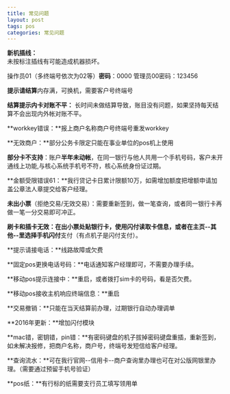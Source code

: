 ```yaml
---
title: 常见问题
layout: post
tags: pos
categories: 常见问题
---
```

**新机插线：**  
未按标注插线有可能造成机器损坏。

操作员01（多终端号依次为02等）**密码**：0000 管理员00密码：123456

**提示请结算**内存满，可换机，需要客户号终端号

**结算提示内卡对账不平：**  长时间未做结算导致，账目没有问题，如果坚持每天结算不会出现内外帐对账不平。

**workkey错误：**报上商户名称商户号终端号重发workkey

**无效商户：**部分公务卡限定只能在事业单位的pos机上使用

**部分卡不支持**：账户**半年未动帐**，在同一银行与他人共用一个手机号码，客户未开通线上功能,与核心系统手机号不符，核心系统身份证过期。

**金额受限错误61：**我行贷记卡日累计限额10万，如需增加额度把增额申请加盖公章法人章提交给客户经理。

**未出小票**（拒绝交易/无效交易）：需要重新签到，做一笔查询，或者同一银行卡再做一笔一分交易即可冲正。

**刷卡和插卡无效：**在出小票处贴银行卡，使用闪付读取卡信息，或者在主页--其他--里选择**手机闪付**支付（有点机子是闪付支付）。

**提示请接电话：**线路故障或欠费

**固定pos更换电话号码：**电话通知客户经理即可，不需要办理手续。

**移动pos提示连接中：**重启，或者拨打sim卡的号码，看是否欠费。

**移动pos接收主机响应终端信息：**重启

**交易撤销：**只能在当天结算前办理，过期银行自动办理调单

**2016年更新：**增加闪付模块

**mac错，密钥错，pin错：**有密码键盘的机子拔掉密码键盘重插，重新签到，如未解决报修，把商户名称，商户号，终端号发短信给客户经理。

**查询流水：**可在我行官网--信用卡--商户查询里办理也可在对公版网银里办理。（需要通过预留手机号验证）

**pos纸：**有行标的纸需要支行员工填写领用单